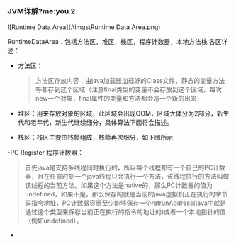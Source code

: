 ### JVM详解?me:you 2
![Runtime Data Area](.\imgs\Runtime Data Area.png)

RuntimeDataArea：包括方法区，堆区，栈区，程序计数器，本地方法栈
各区详述：
- 方法区：
	> 方法区存放内容：由java加载器加载好的Class文件，静态的变量方法等都存到这个区域（注意final类型的变量不会存放到这个区域，每次new一个对象，final属性的变量和方法都会造一个新的出来）

- 堆区：用来存放对象的区域，此区域会出现OOM，区域大体分为2部分，新生代和老年代，新生代继续细分，具体算法下面将会描述。
- 栈区：栈区主要由栈帧组成，栈帧再次细分，如下图所示

-PC Register 程序计数器：
> 首先java是支持多线程同时执行的，所以每个线程都有一个自己的PC计数器，且在任意时刻一个java线程只会执行一个方法，该线程执行的方法叫做该线程的当前方法。如果这个方法是native的，那么PC计数器的值为undefined，如果不是，那么保存的就是当前的java虚拟机正在执行的字节码指令地址，PC计数器容量至少能够保存一个retrunAddress(java中就是通过这个类型来保存当前正在执行的指令的地址的)或者一个本地指针的值（例如undefined）。
- 